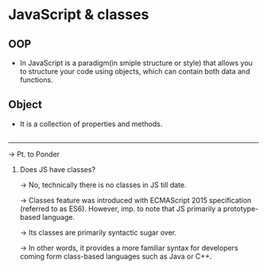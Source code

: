 # JavaScript & classes

## OOP
-  In JavaScript is a paradigm(in smiple structure or style) that allows you to structure your code using objects, which can contain both data and functions. 

## Object
- It is a collection of properties and methods.




## 
______________________________

-> Pt. to Ponder

1. Does JS have classes?

    -> No, technically there is no classes in JS till date.

    -> Classes feature was introduced with ECMAScript 2015 specification (referred to as ES6). However, imp. to note that JS primarily a prototype-based language.

    -> Its classes are primarily syntactic sugar over.

    -> In other words, it provides a more familiar syntax for developers coming form class-based languages such as Java or C++.

